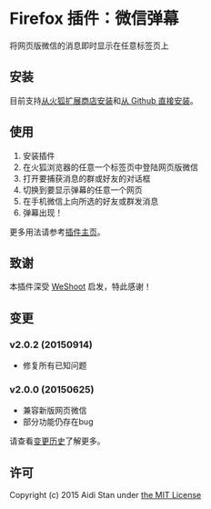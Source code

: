 # Firefox 插件：微信弹幕

将网页版微信的消息即时显示在任意标签页上

## 安装

目前支持[从火狐扩展商店安装](https://addons.mozilla.org/zh-CN/firefox/addon/weixin-danmu/)和[从 Github 直接安装](http://aidistan.github.io/firefox-weixin-danmu/weixin-danmu.xpi)。

## 使用

1. 安装插件
2. 在火狐浏览器的任意一个标签页中登陆网页版微信
3. 打开要捕获消息的群或好友的对话框
4. 切换到要显示弹幕的任意一个网页
5. 在手机微信上向所选的好友或群发消息
6. 弹幕出现！

更多用法请参考[插件主页](http://aidistan.github.io/browser-weixin-danmu/)。

## 致谢

本插件深受 [WeShoot](https://github.com/Integ/WeShoot) 启发，特此感谢！

## 变更

### v2.0.2 (20150914)

- 修复所有已知问题

### v2.0.0 (20150625)

- 兼容新版网页微信
- 部分功能仍存在bug

请查看[变更历史](https://github.com/aidistan/firefox-weixin-danmu/blob/master/HISTORY.md)了解更多。

## 许可

Copyright (c) 2015 Aidi Stan under [the MIT License](https://github.com/aidistan/firefox-weixin-danmu/blob/master/LICENSE)
